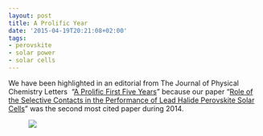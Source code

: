 ```yaml
---
layout: post
title: A Prolific Year
date: '2015-04-19T20:21:08+02:00'
tags:
- perovskite
- solar power
- solar cells
---
```

We have been highlighted in an editorial from The Journal of Physical Chemistry Letters &nbsp;“[A Prolific First Five Years](http://pubs.acs.org/doi/pdfplus/10.1021/jz502524s)” because our paper “[Role of the Selective Contacts in the Performance of Lead Halide Perovskite Solar Cells](http://www.elp.uji.es/recursos/paper220.pdf)” was the second most cited paper during 2014.

<figure class="tmblr-full" data-orig-height="1786" data-orig-width="1789"><img src="https://64.media.tumblr.com/285f70168af6ba0ad0b25505585b2c4f/inline_nn2gaveODE1r9flmj_540.jpg" data-orig-height="1786" data-orig-width="1789"></figure>
